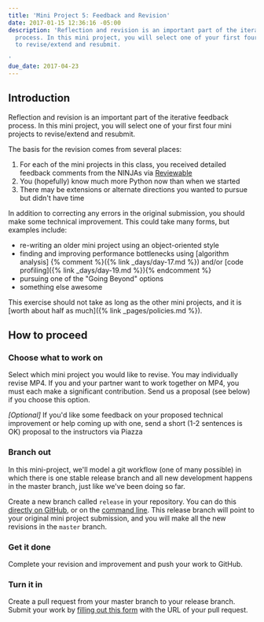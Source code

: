 ```yaml
---
title: 'Mini Project 5: Feedback and Revision'
date: 2017-01-15 12:36:16 -05:00
description: 'Reflection and revision is an important part of the iterative feedback
  process. In this mini project, you will select one of your first four mini projects
  to revise/extend and resubmit.

'
due_date: 2017-04-23
---
```


## Introduction

Reflection and revision is an important part of the iterative feedback
process. In this mini project, you will select one of your first four mini
projects to revise/extend and resubmit.

The basis for the revision comes from several places:

1. For each of the mini projects in this class, you received detailed feedback comments from the NINJAs via [Reviewable](https://reviewable.io/)
2. You (hopefully) know much more Python now than when we started
3. There may be extensions or alternate directions you wanted to pursue but didn't have time

In addition to correcting any errors in the original submission, you should
make some technical improvement. This could take many forms, but examples
include:

* re-writing an older mini project using an object-oriented style
* finding and improving performance bottlenecks using [algorithm analysis\]
{% comment %}({% link _days/day-17.md %}) and/or [code profiling]({% link _days/day-19.md %}){% endcomment %}
* pursuing one of the "Going Beyond" options
* something else awesome

This exercise should not take as long as the other mini projects, and it is
[worth about half as much]({% link _pages/policies.md %}).

## How to proceed

### Choose what to work on

Select which mini project you would like to revise. You may individually
revise MP4. If you and your partner want to work together on MP4, you must
each make a significant contribution. Send us a proposal (see below) if you
choose this option.

_[Optional]_  If you'd like some feedback on your proposed technical
improvement or help coming up with one, send a short (1-2 sentences is OK)
proposal to the instructors via Piazza


### Branch out

In this mini-project, we'll model a git workflow (one of many possible) in
which there is one stable release branch and all new development happens in
the master branch, just like we've been doing so far.

Create a new branch called `release` in your repository. You can do this
[directly on GitHub](https://help.github.com/articles/creating-and-deleting-branches-within-your-repository/),
or on the [command line](https://git-scm.com/book/en/v2/Git-Branching-Basic-Branching-and-Merging). This release
branch will point to your original mini project submission, and you will make
all the new revisions in the `master` branch.


### Get it done

Complete your revision and improvement and push your work to GitHub.


### Turn it in

Create a pull request from your master branch to your release branch. Submit
your work by [filling out this form](http://goo.gl/forms/joIEF3IZjP) with the
URL of your pull request.
